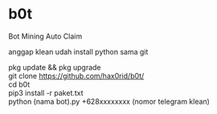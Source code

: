 # b0t
Bot Mining Auto Claim

anggap klean udah install python sama git <br>

pkg update && pkg upgrade <br>
git clone https://github.com/hax0rid/b0t/ <br>
cd b0t <br>
pip3 install -r paket.txt <br>
python (nama bot).py +628xxxxxxxx (nomor telegram klean)
